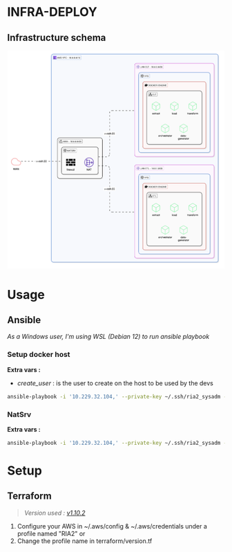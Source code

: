 # INFRA-DEPLOY

## Infrastructure schema
![infra_v0.1](assets/infra.svg)

# Usage
## Ansible
*As a Windows user, I'm using WSL (Debian 12) to run ansible playbook*
### Setup docker host
**Extra vars :**
- *create_user* : is the user to create on the host to be used by the devs
```bash
ansible-playbook -i '10.229.32.104,' --private-key ~/.ssh/ria2_sysadm --user root install_docker.yml -e 'create_user=elt'
```

### NatSrv
**Extra vars :**
```bash
ansible-playbook -i '10.229.32.104,' --private-key ~/.ssh/ria2_sysadm --user root natsrv.yml -e 'ssh_keys=["key1", "key2"...]'
```
# Setup
## Terraform
>*Version used : [v1.10.2](https://releases.hashicorp.com/terraform/1.10.2/)*

1. Configure your AWS in ~/.aws/config & ~/.aws/credentials under a profile named "RIA2"
	or
2.  Change the profile name in terraform/version.tf